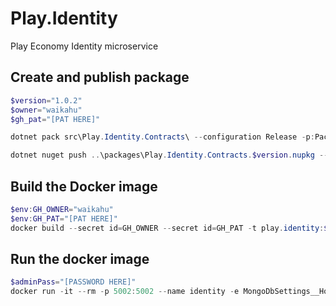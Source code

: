 # Play.Identity
Play Economy Identity microservice

## Create and publish package
```powershell
$version="1.0.2"
$owner="waikahu"
$gh_pat="[PAT HERE]"

dotnet pack src\Play.Identity.Contracts\ --configuration Release -p:PackageVersion=$version -p:RepositoryUrl=https://github.com/$owner/play.identity -o ..\packages

dotnet nuget push ..\packages\Play.Identity.Contracts.$version.nupkg --api-key $gh_pat --source "github" 
```

## Build the Docker image
```powershell
$env:GH_OWNER="waikahu"
$env:GH_PAT="[PAT HERE]"
docker build --secret id=GH_OWNER --secret id=GH_PAT -t play.identity:$version .
```

## Run the docker image
```powershell
$adminPass="[PASSWORD HERE]"
docker run -it --rm -p 5002:5002 --name identity -e MongoDbSettings__Host=mongo -e RabbitMQSettings__Host=rabbitmq -e IdentitySettings__AdminUserPassword=$adminPass --network playinfra_default play.identity:$version
```